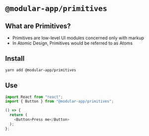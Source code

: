 # `@modular-app/primitives`

## What are Primitives?
- Primitives are low-level UI modules concerned only with markup
- In Atomic Design, Primitives would be referred to as Atoms

## Install
```sh
yarn add @modular-app/primitives
```

## Use
```js
import React from "react";
import { Button } from "@modular-app/primitives";

() => {
  return (
    <Button>Press me</Button>
  );
};
```
